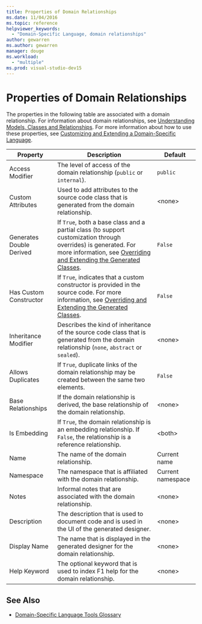 ```yaml
---
title: Properties of Domain Relationships
ms.date: 11/04/2016
ms.topic: reference
helpviewer_keywords:
  - "Domain-Specific Language, domain relationships"
author: gewarren
ms.author: gewarren
manager: douge
ms.workload:
  - "multiple"
ms.prod: visual-studio-dev15
---
```

# Properties of Domain Relationships
The properties in the following table are associated with a domain relationship. For information about domain relationships, see [Understanding Models, Classes and Relationships](../modeling/understanding-models-classes-and-relationships.md). For more information about how to use these properties, see [Customizing and Extending a Domain-Specific Language](../modeling/customizing-and-extending-a-domain-specific-language.md).

|Property|Description|Default|
|-|-|-|
|Access Modifier|The level of access of the domain relationship (`public` or `internal`).|`public`|
|Custom Attributes|Used to add attributes to the source code class that is generated from the domain relationship.|\<none>|
|Generates Double Derived|If `True`, both a base class and a partial class (to support customization through overrides) is generated. For more information, see [Overriding and Extending the Generated Classes](../modeling/overriding-and-extending-the-generated-classes.md).|`False`|
|Has Custom Constructor|If `True`, indicates that a custom constructor is provided in the source code. For more information, see [Overriding and Extending the Generated Classes](../modeling/overriding-and-extending-the-generated-classes.md).|`False`|
|Inheritance Modifier|Describes the kind of inheritance of the source code class that is generated from the domain relationship (`none`, `abstract` or `sealed`).|\<none>|
|Allows Duplicates|If `True`, duplicate links of the domain relationship may be created between the same two elements.|`False`|
|Base Relationships|If the domain relationship is derived, the base relationship of the domain relationship.|\<none>|
|Is Embedding|If `True`, the domain relationship is an embedding relationship. If `False`, the relationship is a reference relationship.|\<both>|
|Name|The name of the domain relationship.|Current name|
|Namespace|The namespace that is affiliated with the domain relationship.|Current namespace|
|Notes|Informal notes that are associated with the domain relationship.|\<none>|
|Description|The description that is used to document code and is used in the UI of the generated designer.|\<none>|
|Display Name|The name that is displayed in the generated designer for the domain relationship.|\<none>|
|Help Keyword|The optional keyword that is used to index F1 help for the domain relationship.|\<none>|

## See Also

- [Domain-Specific Language Tools Glossary](https://msdn.microsoft.com/ca5e84cb-a315-465c-be24-76aa3df276aa)